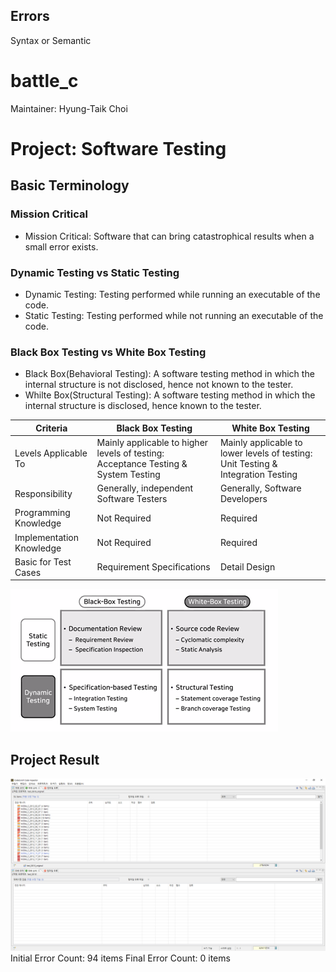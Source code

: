 
## Errors
Syntax or Semantic

# battle_c
Maintainer: Hyung-Taik Choi

# Project: Software Testing
## Basic Terminology
### Mission Critical
- Mission Critical: Software that can bring catastrophical results when a small error exists.

### Dynamic Testing vs Static Testing
- Dynamic Testing: Testing performed while running an executable of the code.
- Static Testing: Testing performed while not running an executable of the code.

### Black Box Testing vs White Box Testing
- Black Box(Behavioral Testing): A software testing method in which the internal structure is not disclosed, hence not known to the tester.
- Whilte Box(Structural Testing): A software testing method in which the internal structure is disclosed, hence known to the tester.

| Criteria | Black Box Testing |  White Box Testing |
| --- | --- | --- |
| Levels Applicable To | Mainly applicable to higher levels of testing: Acceptance Testing & System Testing | Mainly applicable to lower levels of testing: Unit Testing & Integration Testing |
| Responsibility | Generally, independent Software Testers | Generally, Software Developers |
| Programming Knowledge | Not Required | Required |
| Implementation Knowledge | Not Required | Required |
| Basic for Test Cases | Requirement Specifications | Detail Design |

![V Model Diagram](v-model-chart.png)

## Project Result
![Project Result](project-result.png)
Initial Error Count: 94 items
Final Error Count: 0 items
